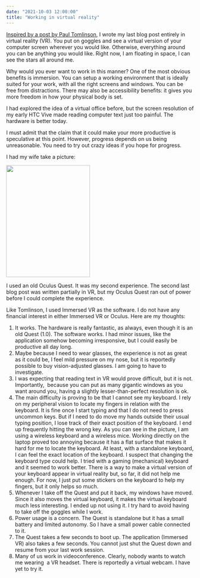 ```yaml
---
date: "2021-10-03 12:00:00"
title: "Working in virtual reality"
---
```




[Inspired by a post by Paul Tomlinson](https://blog.immersed.team/working-from-orbit-39bf95a6d385), I wrote my last blog post entirely in virtual reality (VR). You put on goggles and see a virtual version of your computer screen wherever you would like. Otherwise, everything around you can be anything you would like. Right now, I am floating in space, I can see the stars all around me.

Why would you ever want to work in this manner? One of the most obvious benefits is immersion. You can setup a working environment that is ideally suited for your work, with all the right screens and windows. You can be free from distractions. There may also be accessibility benefits: it gives you more freedom in how your physical body is set.

I had explored the idea of a virtual office before, but the screen resolution of my early HTC Vive made reading computer text just too painful. The hardware is better today.

I must admit that the claim that it could make your more productive is speculative at this point. However, progress depends on us being unreasonable. You need to try out crazy ideas if you hope for progress.

I had my wife take a picture:

<a href="https://lemire.me/blog/wp-content/uploads/2021/10/IMG_0682-scaled.jpeg"><img decoding="async" class="alignnone size-medium wp-image-19487" src="https://lemire.me/blog/wp-content/uploads/2021/10/IMG_0682-225x300.jpeg" alt width="225" height="300" srcset="https://lemire.me/blog/wp-content/uploads/2021/10/IMG_0682-225x300.jpeg 225w, https://lemire.me/blog/wp-content/uploads/2021/10/IMG_0682-768x1024.jpeg 768w, https://lemire.me/blog/wp-content/uploads/2021/10/IMG_0682-1152x1536.jpeg 1152w, https://lemire.me/blog/wp-content/uploads/2021/10/IMG_0682-1536x2048.jpeg 1536w, https://lemire.me/blog/wp-content/uploads/2021/10/IMG_0682-scaled.jpeg 1920w" sizes="(max-width: 225px) 100vw, 225px" /></a>

I used an old Oculus Quest. It was my second experience. The second last blog post was written partially in VR, but my Oculus Quest ran out of power before I could complete the experience.

Like Tomlinson, I used Immersed VR as the software. I do not have any financial interest in either Immersed VR or Oculus. Here are my thoughts:

1. It works. The hardware is really fantastic, as always, even though it is an old Quest (1.0). The software works. I had minor issues, like the application somehow becoming irresponsive, but I could easily be productive all day long.
1. Maybe because I need to wear glasses, the experience is not as great as it could be, I feel mild pressure on my nose, but it is reportedly possible to buy vision-adjusted glasses. I am going to have to investigate.
1. I was expecting that reading text in VR would prove difficult, but it is not. Importantly,  because you can put as many gigantic windows as you want around you, having a slightly lesser-than-perfect resolution is ok.
1. The main difficulty is proving to be that I cannot see my keyboard. I rely on my peripheral vision to locate my fingers in relation with the keyboard. It is fine once I start typing and that I do not need to press uncommon keys. But if I need to do move my hands outside their usual typing position, I lose track of their exact position of the keyboard. I end up frequently hitting the wrong key. As you can see in the picture, I am using a wireless keyboard and a wireless mice. Working directly on the laptop proved too annoying because it has a flat surface that makes it hard for me to locate the keyboard. At least, with a standalone keyboard, I can feel the exact location of the keyboard. I suspect that changing the keyboard type could help. I tried with a gaming (mechanical) keyboard and it seemed to work better. There is a way to make a virtual version of your keyboard appear in virtual reality but, so far, it did not help me enough. For now, I just put some stickers on the keyboard to help my fingers, but it only helps so much.
1. Whenever I take off the Quest and put it back, my windows have moved. Since it also moves the virtual keyboard, it makes the virtual keyboard much less interesting. I ended up not using it. I try hard to avoid having to take off the goggles while I work.
1. Power usage is a concern. The Quest is standalone but it has a small battery and limited autonomy. So I have a small power cable connected to it.
1. The Quest takes a few seconds to boot up. The application (Immersed VR) also takes a few seconds. You cannot just shut the Quest down and resume from your last work session.
1. Many of us work in videoconference. Clearly, nobody wants to watch me wearing  a VR headset. There is reportedly a virtual webcam. I have yet to try it.


